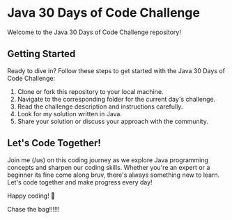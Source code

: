 # Java 30 Days of Code Challenge

Welcome to the Java 30 Days of Code Challenge repository!

## Getting Started
Ready to dive in? Follow these steps to get started with the Java 30 Days of Code Challenge:
1. Clone or fork this repository to your local machine.
2. Navigate to the corresponding folder for the current day's challenge.
3. Read the challenge description and instructions carefully.
4. Look for my solution written in Java.
5. Share your solution or discuss your approach with the community.

## Let's Code Together!
Join me (/us) on this coding journey as we explore Java programming concepts and sharpen our coding skills. Whether you're an expert or a beginner its fine come along bruv, there's always something new to learn. Let's code together and make progress every day!

Happy coding! 🚀

Chase the bag!!!!!!
